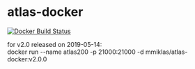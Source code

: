 # atlas-docker
[![Docker Build Status](https://img.shields.io/docker/build/mmiklas/atlas-docker.svg?style=flat-square)](https://hub.docker.com/r/mmiklas/atlas-docker/)

for v2.0 released on 2019-05-14:  
docker run --name atlas200 -p 21000:21000 -d mmiklas/atlas-docker:v2.0.0  
